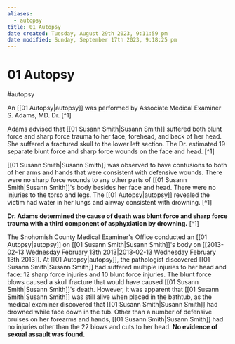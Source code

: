 ```yaml
---
aliases:
  - autopsy
title: 01 Autopsy
date created: Tuesday, August 29th 2023, 9:11:59 pm
date modified: Sunday, September 17th 2023, 9:18:25 pm
---
```


# 01 Autopsy

#autopsy

An [[01 Autopsy|autopsy]] was performed by Associate Medical Examiner S. Adams, MD. Dr. [^1]

Adams advised that [[01 Susann Smith|Susann Smith]] suffered both blunt force and sharp force trauma to her face, forehead, and back of her head. She suffered a fractured skull to the lower left section. The Dr. estimated 19 separate blunt force and sharp force wounds on the face and head. [^1]

[[01 Susann Smith|Susann Smith]] was observed to have contusions to both of her arms and hands that were consistent with defensive wounds. There were no sharp force wounds to any other parts of [[01 Susann Smith|Susann Smith]]'s body besides her face and head. There were no injuries to the torso and legs. The [[01 Autopsy|autopsy]] revealed the victim had water in her lungs and airway consistent with drowning. [^1]

**Dr. Adams determined the cause of death was blunt force and sharp force trauma with a third component of asphyxiation by drowning.** [^1]

The Snohomish County Medical Examiner's Office conducted an [[01 Autopsy|autopsy]] on [[01 Susann Smith|Susann Smith]]'s body on [[2013-02-13 Wednesday February 13th 2013|2013-02-13 Wednesday February 13th 2013]]. At [[01 Autopsy|autopsy]], the pathologist discovered [[01 Susann Smith|Susann Smith]] had suffered multiple injuries to her head and face: 12 sharp force injuries and 10 blunt force injuries. The blunt force blows caused a skull fracture that would have caused [[01 Susann Smith|Susann Smith]]'s death. However, it was apparent that [[01 Susann Smith|Susann Smith]] was still alive when placed in the bathtub, as the medical examiner discovered that [[01 Susann Smith|Susann Smith]] had drowned while face down in the tub. Other than a number of defensive bruises on her forearms and hands, [[01 Susann Smith|Susann Smith]] had no injuries other than the 22 blows and cuts to her head. **No evidence of sexual assault was found.**
